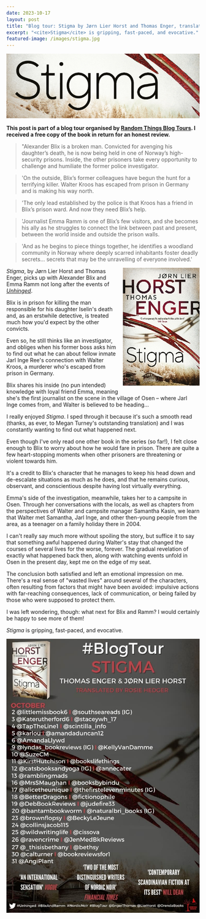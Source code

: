 ```yaml
---
date: 2023-10-17
layout: post
title: "Blog tour: Stigma by Jørn Lier Horst and Thomas Enger, translated by Megan Turney"
excerpt: "<cite>Stigma</cite> is gripping, fast-paced, and evocative."
featured-image: /images/stigma.jpg
---
```


![Stigma](/images/stigma.jpg)

**This post is part of a blog tour organised by [Random Things Blog Tours](http://randomthingsthroughmyletterbox.blogspot.com/p/services-to-publishers-authors-blog.html). I received a free copy of the book in return for an honest review.**

> "Alexander Blix is a broken man. Convicted for avenging his daughter’s death, he is now being held in one of Norway’s high-security prisons. Inside, the other prisoners take every opportunity to challenge and humiliate the former police investigator.

> 'On the outside, Blix’s former colleagues have begun the hunt for a terrifying killer. Walter Kroos has escaped from prison in Germany and is making his way north.

> 'The only lead established by the police is that Kroos has a friend in Blix’s prison ward. And now they need Blix’s help.

> 'Journalist Emma Ramm is one of Blix’s few visitors, and she becomes his ally as he struggles to connect the link between past and present, between the world inside and outside the prison walls.

> 'And as he begins to piece things together, he identifies a woodland community in Norway where deeply scarred inhabitants foster deadly secrets... secrets that may be the unravelling of everyone involved.'

<img src="/images/stigma-200.jpg" alt="Stigma" style="float: right; margin-bottom: 10px; margin-left: 10px;">

<cite>Stigma</cite>, by Jørn Lier Horst and Thomas Enger, picks up with Alexander Blix and Emma Ramm not long after the events of [<cite>Unhinged</cite>](/blog-tour-unhinged/).

Blix is in prison for killing the man responsible for his daughter Iselin's death and, as an erstwhile detective, is treated much how you'd expect by the other convicts.

Even so, he still thinks like an investigator, and obliges when his former boss asks him to find out what he can about fellow inmate Jarl Inge Ree's connection with Walter Kroos, a murderer who's escaped from prison in Germany.

Blix shares his inside (no pun intended) knowledge with loyal friend Emma, meaning she's the first journalist on the scene in the village of Osen &ndash; where Jarl Inge comes from, and Walter is believed to be heading...

I really enjoyed <cite>Stigma</cite>. I sped through it because it's such a smooth read (thanks, as ever, to Megan Turney's outstanding translation) and I was constantly wanting to find out what happened next.

Even though I've only read one other book in the series (so far!), I felt close enough to Blix to worry about how he would fare in prison. There are quite a few heart-stopping moments when other prisoners are threatening or violent towards him.

It's a credit to Blix's character that he manages to keep his head down and de-escalate situations as much as he does, and that he remains curious, observant, and conscientious despite having lost virtually everything.

Emma's side of the investigation, meanwhile, takes her to a campsite in Osen. Through her conversations with the locals, as well as chapters from the perspectives of Walter and campsite manager Samantha Kasin, we learn that Walter met Samantha, Jarl Inge, and other then-young people from the area, as a teenager on a family holiday there in 2004.

I can't really say much more without spoiling the story, but suffice it to say that something awful happened during Walter's stay that changed the courses of several lives for the worse, forever. The gradual revelation of exactly what happened back then, along with watching events unfold in Osen in the present day, kept me on the edge of my seat.

The conclusion both satisfied and left an emotional impression on me. There's a real sense of "wasted lives" around several of the characters, often resulting from factors that might have been avoided: impulsive actions with far-reaching consequences, lack of communication, or being failed by those who were supposed to protect them.

I was left wondering, though: what next for Blix and Ramm? I would certainly be happy to see more of them!

<cite>Stigma</cite> is gripping, fast-paced, and evocative.

![Stigma blog tour banner](/images/stigma-banner.jpg)
